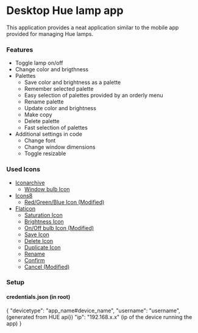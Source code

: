 # Desktop Hue lamp app
This application provides a neat application similar to the mobile app provided for managing Hue lamps.

### Features
* Toggle lamp on/off
* Change color and brigthness
* Palettes
    * Save color and brightness as a palette
    * Remember selected palette
    * Easy selection of palettes provided by an orderly menu
    * Rename palette
    * Update color and brightness
    * Make copy
    * Delete palette
    * Fast selection of palettes
* Additional settings in code
    * Change font
    * Change window dimensions
    * Toggle resizable

### Used Icons
* [Iconarchive](https://iconarchive.com)
    * [Window bulb Icon](https://iconarchive.com/show/small-n-flat-icons-by-paomedia/light-bulb-icon.html)
* [Icons8](https://icons8.com)
    * [Red/Green/Blue Icon (Modified)](https://icons8.com/icon/FBrumXCNzSiq/c)
* [Flaticon](https://www.flaticon.com)
    * [Saturation Icon](https://www.flaticon.com/free-icon/saturation_7902002?term=saturation&page=1&position=13&origin=tag&related_id=7902002)
    * [Brightness Icon](https://www.flaticon.com/free-icon/sun_606795?term=brightness&page=1&position=4&origin=tag&related_id=606795)
    * [On/Off bulb Icon (Modified)](https://www.flaticon.com/free-icon/lightbulb_3176369)
    * [Save Icon](https://www.flaticon.com/free-icon/diskette_2874050?term=save&page=1&position=6&origin=search&related_id=2874050)
    * [Delete Icon](https://www.flaticon.com/free-icon/bin_484611)
    * [Duplicate Icon](https://www.flaticon.com/free-icon/copy_5859288?term=duplicate&page=1&position=34&origin=search&related_id=5859288)
    * [Rename](https://www.flaticon.com/free-icon/edit_3394447?term=rename&page=1&position=10&origin=search&related_id=3394447)
    * [Confirm](https://www.flaticon.com/free-icon/check_9778609?term=confirm&page=1&position=87&origin=search&related_id=9778609)
    * [Cancel (Modified)](https://www.flaticon.com/free-icon/check_9778609?term=confirm&page=1&position=87&origin=search&related_id=9778609)



### Setup

#### credentials.json (in root)
{
    "devicetype": "app_name#device_name",
    "username": "username",     (generated from HUE api})
    "ip": "192.168.x.x"         (ip of the device running the app)
}